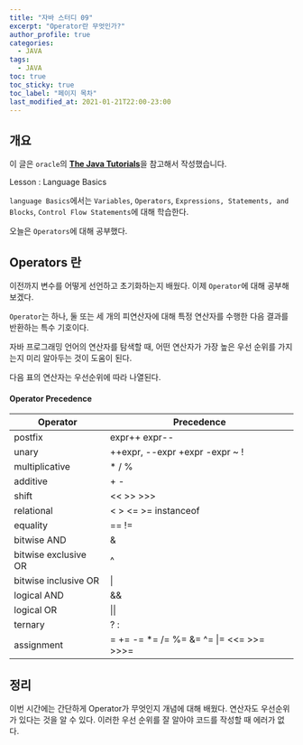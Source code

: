 ```yaml
---
title: "자바 스터디 09"
excerpt: "Operator란 무엇인가?"
author_profile: true
categories:
  - JAVA
tags:
  - JAVA
toc: true
toc_sticky: true
toc_label: "페이지 목차"
last_modified_at: 2021-01-21T22:00-23:00
---
```


## 개요

이 글은 ```oracle```의 [**The Java Tutorials**](https://docs.oracle.com/javase/tutorial/java/concepts/index.html)을 참고해서 작성했습니다.

Lesson : Language Basics

```language Basics```에서는 ```Variables```, ```Operators```, ```Expressions, Statements, and Blocks```, ```Control Flow Statements```에 대해 학습한다.

오늘은 ```Operators```에 대해 공부했다.

## Operators 란

이전까지 변수를 어떻게 선언하고 초기화하는지 배웠다. 이제 ```Operator```에 대해 공부해보겠다.

```Operator```는 하나, 둘 또는 세 개의 피연산자에 대해 특정 연산자를 수행한 다음 결과를 반환하는 특수 기호이다.

자바 프로그래밍 언어의 연산자를 탐색할 때, 어떤 연산자가 가장 높은 우선 순위를 가지는지 미리 알아두는 것이 도움이 된다.

다음 표의 연산자는 우선순위에 따라 나열된다.

#### Operator Precedence

| Operator             | Precedence                              |
| -------------------- | --------------------------------------- |
| postfix              | expr++ expr--                           |
| unary                | ++expr, --expr +expr -expr ~ !          |
| multiplicative       | * / %                                   |
| additive             | + -                                     |
| shift                | << >> >>>                               |
| relational           | < > <= >= instanceof                    |
| equality             | == !=                                   |
| bitwise AND          | &                                       |
| bitwise exclusive OR | ^                                       |
| bitwise inclusive OR | \|                                      |
| logical AND          | &&                                      |
| logical OR           | \|\|                                    |
| ternary              | ? :                                     |
| assignment           | = += -= *= /= %= &= ^= \|= <<= >>= >>>= |

## 정리

이번 시간에는 간단하게 Operator가 무엇인지 개념에 대해 배웠다. 연산자도 우선순위가 있다는 것을 알 수 있다. 이러한 우선 순위를 잘 알아야 코드를 작성할 때 에러가 없다.